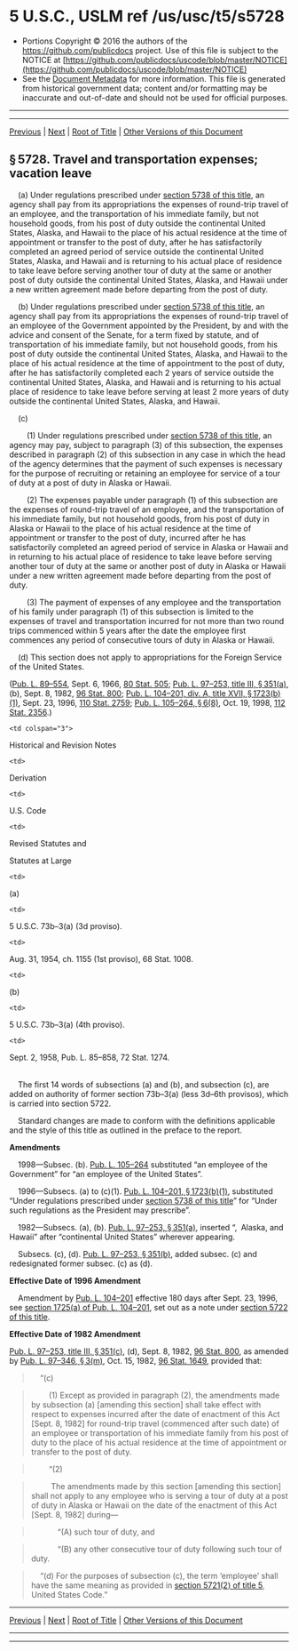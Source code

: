 ---
---

# 5 U.S.C., USLM ref /us/usc/t5/s5728

* Portions Copyright © 2016 the authors of the https://github.com/publicdocs project.
  Use of this file is subject to the NOTICE at [https://github.com/publicdocs/uscode/blob/master/NOTICE](https://github.com/publicdocs/uscode/blob/master/NOTICE)
* See the [Document Metadata](././../../../../../../..//README.md) for more information.
  This file is generated from historical government data; content and/or formatting may be inaccurate and out-of-date and should not be used for official purposes.

----------
----------

[Previous](./../../../../../../..//us/usc/t5/ptIII/sptD/ch57/schII/m__us_usc_t5_s5727.md) | [Next](./../../../../../../..//us/usc/t5/ptIII/sptD/ch57/schII/m__us_usc_t5_s5729.md) | [Root of Title](./../../../../../../../) | [Other Versions of this Document](https://publicdocs.github.io/go/links?ns=uslm&ref=%2Fus%2Fusc%2Ft5%2Fs5728)

## § 5728. Travel and transportation expenses; vacation leave

    (a) Under regulations prescribed under [section 5738 of this title][/us/usc/t5/s5738], an agency shall pay from its appropriations the expenses of round-trip travel of an employee, and the transportation of his immediate family, but not household goods, from his post of duty outside the continental United States, Alaska, and Hawaii to the place of his actual residence at the time of appointment or transfer to the post of duty, after he has satisfactorily completed an agreed period of service outside the continental United States, Alaska, and Hawaii and is returning to his actual place of residence to take leave before serving another tour of duty at the same or another post of duty outside the continental United States, Alaska, and Hawaii under a new written agreement made before departing from the post of duty.

    (b) Under regulations prescribed under [section 5738 of this title][/us/usc/t5/s5738], an agency shall pay from its appropriations the expenses of round-trip travel of an employee of the Government appointed by the President, by and with the advice and consent of the Senate, for a term fixed by statute, and of transportation of his immediate family, but not household goods, from his post of duty outside the continental United States, Alaska, and Hawaii to the place of his actual residence at the time of appointment to the post of duty, after he has satisfactorily completed each 2 years of service outside the continental United States, Alaska, and Hawaii and is returning to his actual place of residence to take leave before serving at least 2 more years of duty outside the continental United States, Alaska, and Hawaii.

    (c)

        (1) Under regulations prescribed under [section 5738 of this title][/us/usc/t5/s5738], an agency may pay, subject to paragraph (3) of this subsection, the expenses described in paragraph (2) of this subsection in any case in which the head of the agency determines that the payment of such expenses is necessary for the purpose of recruiting or retaining an employee for service of a tour of duty at a post of duty in Alaska or Hawaii.

        (2) The expenses payable under paragraph (1) of this subsection are the expenses of round-trip travel of an employee, and the transportation of his immediate family, but not household goods, from his post of duty in Alaska or Hawaii to the place of his actual residence at the time of appointment or transfer to the post of duty, incurred after he has satisfactorily completed an agreed period of service in Alaska or Hawaii and in returning to his actual place of residence to take leave before serving another tour of duty at the same or another post of duty in Alaska or Hawaii under a new written agreement made before departing from the post of duty.

        (3) The payment of expenses of any employee and the transportation of his family under paragraph (1) of this subsection is limited to the expenses of travel and transportation incurred for not more than two round trips commenced within 5 years after the date the employee first commences any period of consecutive tours of duty in Alaska or Hawaii.

    (d) This section does not apply to appropriations for the Foreign Service of the United States.

([Pub. L. 89–554][/us/pl/89/554], Sept. 6, 1966, [80 Stat. 505][/us/stat/80/505]; [Pub. L. 97–253, title III, § 351(a)][/us/pl/97/253/s351/a], (b), Sept. 8, 1982, [96 Stat. 800][/us/stat/96/800]; [Pub. L. 104–201, div. A, title XVII, § 1723(b)(1)][/us/pl/104/201/s1723/b/1], Sept. 23, 1996, [110 Stat. 2759][/us/stat/110/2759]; [Pub. L. 105–264, § 6(8)][/us/pl/105/264/s6/8], Oct. 19, 1998, [112 Stat. 2356][/us/stat/112/2356].)

<table>

  <tr>

    <td colspan="3"> 

Historical and Revision Notes  </td>

  </tr>

  <tr>

    <td> 

Derivation  </td>

    <td> 

U.S. Code  </td>

    <td> 

Revised Statutes and

Statutes at Large  </td>

  </tr>

  <tr>

    <td> 

(a)  </td>

    <td> 

5 U.S.C. 73b–3(a) (3d proviso).  </td>

    <td> 

Aug. 31, 1954, ch. 1155 (1st proviso), 68 Stat. 1008.  </td>

  </tr>

  <tr>

    <td> 

(b)  </td>

    <td> 

5 U.S.C. 73b–3(a) (4th proviso).  </td>

    <td> 

Sept. 2, 1958, Pub. L. 85–858, 72 Stat. 1274.  </td>

  </tr>

</table>

    The first 14 words of subsections (a) and (b), and subsection (c), are added on authority of former section 73b–3(a) (less 3d–6th provisos), which is carried into section 5722.

    Standard changes are made to conform with the definitions applicable and the style of this title as outlined in the preface to the report.

 __Amendments__ 

    1998—Subsec. (b). [Pub. L. 105–264][/us/pl/105/264] substituted “an employee of the Government” for “an employee of the United States”.

    1996—Subsecs. (a) to (c)(1). [Pub. L. 104–201, § 1723(b)(1)][/us/pl/104/201/s1723/b/1], substituted “Under regulations prescribed under [section 5738 of this title][/us/usc/t5/s5738]” for “Under such regulations as the President may prescribe”.

    1982—Subsecs. (a), (b). [Pub. L. 97–253, § 351(a)][/us/pl/97/253/s351/a], inserted “, Alaska, and Hawaii” after “continental United States” wherever appearing.

    Subsecs. (c), (d). [Pub. L. 97–253, § 351(b)][/us/pl/97/253/s351/b], added subsec. (c) and redesignated former subsec. (c) as (d).

 __Effective Date of 1996 Amendment__ 

    Amendment by [Pub. L. 104–201][/us/pl/104/201] effective 180 days after Sept. 23, 1996, see [section 1725(a) of Pub. L. 104–201][/us/pl/104/201/s1725/a], set out as a note under [section 5722 of this title][/us/usc/t5/s5722].

 __Effective Date of 1982 Amendment__ 

[Pub. L. 97–253, title III, § 351(c)][/us/pl/97/253/s351/c], (d), Sept. 8, 1982, [96 Stat. 800][/us/stat/96/800], as amended by [Pub. L. 97–346, § 3(m)][/us/pl/97/346/s3/m], Oct. 15, 1982, [96 Stat. 1649][/us/stat/96/1649], provided that:

>     “(c)

>         (1) Except as provided in paragraph (2), the amendments made by subsection (a) \[amending this section\] shall take effect with respect to expenses incurred after the date of enactment of this Act \[Sept. 8, 1982\] for round-trip travel (commenced after such date) of an employee or transportation of his immediate family from his post of duty to the place of his actual residence at the time of appointment or transfer to the post of duty.

>         “(2)

>          The amendments made by this section \[amending this section\] shall not apply to any employee who is serving a tour of duty at a post of duty in Alaska or Hawaii on the date of the enactment of this Act \[Sept. 8, 1982\] during—

>             “(A) such tour of duty, and

>             “(B) any other consecutive tour of duty following such tour of duty.

>     “(d) For the purposes of subsection (c), the term ‘employee’ shall have the same meaning as provided in [section 5721(2) of title 5][/us/usc/t5/s5721/2], United States Code.”

----------

[Previous](./../../../../../../..//us/usc/t5/ptIII/sptD/ch57/schII/m__us_usc_t5_s5727.md) | [Next](./../../../../../../..//us/usc/t5/ptIII/sptD/ch57/schII/m__us_usc_t5_s5729.md) | [Root of Title](./../../../../../../../) | [Other Versions of this Document](https://publicdocs.github.io/go/links?ns=uslm&ref=%2Fus%2Fusc%2Ft5%2Fs5728)

----------
----------

[/us/usc/t5/s5738]: https://publicdocs.github.io/go/links?ns=uslm&ref=%2Fus%2Fusc%2Ft5%2Fs5738
[/us/usc/t5/s5738]: https://publicdocs.github.io/go/links?ns=uslm&ref=%2Fus%2Fusc%2Ft5%2Fs5738
[/us/usc/t5/s5738]: https://publicdocs.github.io/go/links?ns=uslm&ref=%2Fus%2Fusc%2Ft5%2Fs5738
[/us/pl/89/554]: https://publicdocs.github.io/go/links?ns=uslm&ref=%2Fus%2Fpl%2F89%2F554
[/us/stat/80/505]: https://publicdocs.github.io/go/links?ns=uslm&ref=%2Fus%2Fstat%2F80%2F505
[/us/pl/97/253/s351/a]: https://publicdocs.github.io/go/links?ns=uslm&ref=%2Fus%2Fpl%2F97%2F253%2Fs351%2Fa
[/us/stat/96/800]: https://publicdocs.github.io/go/links?ns=uslm&ref=%2Fus%2Fstat%2F96%2F800
[/us/pl/104/201/s1723/b/1]: https://publicdocs.github.io/go/links?ns=uslm&ref=%2Fus%2Fpl%2F104%2F201%2Fs1723%2Fb%2F1
[/us/stat/110/2759]: https://publicdocs.github.io/go/links?ns=uslm&ref=%2Fus%2Fstat%2F110%2F2759
[/us/pl/105/264/s6/8]: https://publicdocs.github.io/go/links?ns=uslm&ref=%2Fus%2Fpl%2F105%2F264%2Fs6%2F8
[/us/stat/112/2356]: https://publicdocs.github.io/go/links?ns=uslm&ref=%2Fus%2Fstat%2F112%2F2356
[/us/pl/105/264]: https://publicdocs.github.io/go/links?ns=uslm&ref=%2Fus%2Fpl%2F105%2F264
[/us/pl/104/201/s1723/b/1]: https://publicdocs.github.io/go/links?ns=uslm&ref=%2Fus%2Fpl%2F104%2F201%2Fs1723%2Fb%2F1
[/us/usc/t5/s5738]: https://publicdocs.github.io/go/links?ns=uslm&ref=%2Fus%2Fusc%2Ft5%2Fs5738
[/us/pl/97/253/s351/a]: https://publicdocs.github.io/go/links?ns=uslm&ref=%2Fus%2Fpl%2F97%2F253%2Fs351%2Fa
[/us/pl/97/253/s351/b]: https://publicdocs.github.io/go/links?ns=uslm&ref=%2Fus%2Fpl%2F97%2F253%2Fs351%2Fb
[/us/pl/104/201]: https://publicdocs.github.io/go/links?ns=uslm&ref=%2Fus%2Fpl%2F104%2F201
[/us/pl/104/201/s1725/a]: https://publicdocs.github.io/go/links?ns=uslm&ref=%2Fus%2Fpl%2F104%2F201%2Fs1725%2Fa
[/us/usc/t5/s5722]: https://publicdocs.github.io/go/links?ns=uslm&ref=%2Fus%2Fusc%2Ft5%2Fs5722
[/us/pl/97/253/s351/c]: https://publicdocs.github.io/go/links?ns=uslm&ref=%2Fus%2Fpl%2F97%2F253%2Fs351%2Fc
[/us/stat/96/800]: https://publicdocs.github.io/go/links?ns=uslm&ref=%2Fus%2Fstat%2F96%2F800
[/us/pl/97/346/s3/m]: https://publicdocs.github.io/go/links?ns=uslm&ref=%2Fus%2Fpl%2F97%2F346%2Fs3%2Fm
[/us/stat/96/1649]: https://publicdocs.github.io/go/links?ns=uslm&ref=%2Fus%2Fstat%2F96%2F1649
[/us/usc/t5/s5721/2]: https://publicdocs.github.io/go/links?ns=uslm&ref=%2Fus%2Fusc%2Ft5%2Fs5721%2F2


